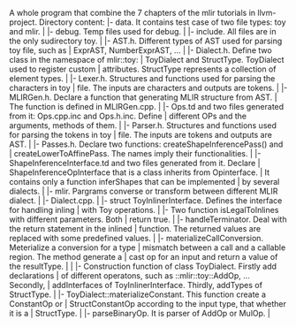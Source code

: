 A whole program that combine the 7 chapters of the mlir tutorials in llvm-project.
Directory content:
|- data. It contains test case of two file types: toy and mlir.
|
|- debug. Temp files used for debug.
|
|- include. All files are in the only sudirectory toy.
   |
   |- AST.h. Different types of AST used for parsing toy file, such as
   |  ExprAST, NumberExprAST, ...
   |
   |- Dialect.h. Define two class in the namespace of mlir::toy:
   |  ToyDialect and StructType. ToyDialect used to register custom
   |  attributes. StructType represents a collection of element types.
   |
   |- Lexer.h. Structures and functions used for parsing the characters in toy
   |  file. The inputs are characters and outputs are tokens.
   |
   |- MLIRGen.h. Declare a function that generating MLIR structure from AST.
   |  The function is defined in MLIRGen.cpp.
   |
   |- Ops.td and two files generated from it: Ops.cpp.inc and Ops.h.inc. Define
   |  different OPs and the arguments, methods of them.
   |
   |- Parser.h. Structures and functions used for parsing the tokens in toy
   |  file. The inputs are tokens and outputs are AST.
   |
   |- Passes.h. Declare two functions: createShapeInferencePass() and
   |  createLowerToAffinePass. The names imply their functionalities.
   |
   |- ShapeInferenceInterface.td and two files generated from it. Declare
   |  ShapeInferenceOpInterface that is a class inherits from Opinterface.
   |  It contains only a function inferShapes that can be implemented
   |  by several dialects.
|
|- mlir. Pargrams converse or transform between different MLIR dialect.
   |
   |- Dialect.cpp.
      |
      |- struct ToyInlinerInterface. Defines the interface for handling inling
      |  with Toy operations.
         |
	     |- Two function isLegalToInlines with different parameters. Both
	     |  return true.
	     |
	     |- handleTerminator. Deal with the return statement in the inlined
	     |  function. The returned values are replaced with some predefined values.
	     |
	     |- materializeCallConversion. Meterialize a conversion for a type
	     |  mismatch between a call and a callable region. The method generate a
	     |  cast op for an input and return a value of the resultType.
         |
      |
	  |- Construction function of class ToyDialect. Firstly add declarations
      |  of different operatons, such as ::mlir::toy::AddOp, ... Secondly,
      |  addInterfaces of ToyInlinerInterface. Thirdly, addTypes of StructType.
      |
      |- ToyDialect::materializeConstant. This function create a ConstantOp or
	  |  StructConstantOp according to the input type, that whether it is a
	  |  StructType.
	  |
	  |- parseBinaryOp. It is parser of AddOp or MulOp.
	  |


